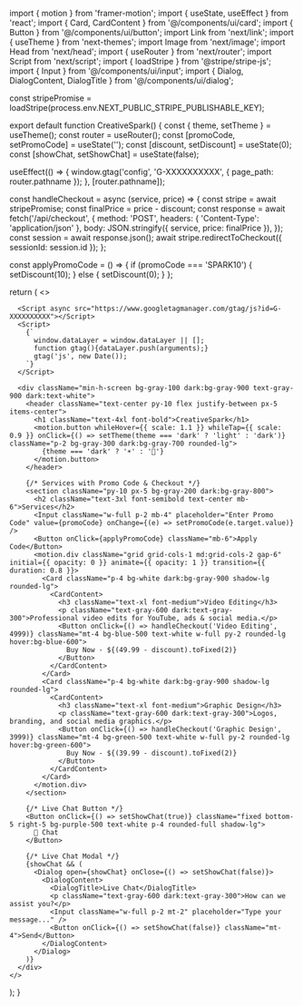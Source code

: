 import { motion } from 'framer-motion';
import { useState, useEffect } from 'react';
import { Card, CardContent } from '@/components/ui/card';
import { Button } from '@/components/ui/button';
import Link from 'next/link';
import { useTheme } from 'next-themes';
import Image from 'next/image';
import Head from 'next/head';
import { useRouter } from 'next/router';
import Script from 'next/script';
import { loadStripe } from '@stripe/stripe-js';
import { Input } from '@/components/ui/input';
import { Dialog, DialogContent, DialogTitle } from '@/components/ui/dialog';

const stripePromise = loadStripe(process.env.NEXT_PUBLIC_STRIPE_PUBLISHABLE_KEY);

export default function CreativeSpark() {
  const { theme, setTheme } = useTheme();
  const router = useRouter();
  const [promoCode, setPromoCode] = useState('');
  const [discount, setDiscount] = useState(0);
  const [showChat, setShowChat] = useState(false);

  useEffect(() => {
    window.gtag('config', 'G-XXXXXXXXXX', { page_path: router.pathname });
  }, [router.pathname]);
  
  const handleCheckout = async (service, price) => {
    const stripe = await stripePromise;
    const finalPrice = price - discount;
    const response = await fetch('/api/checkout', {
      method: 'POST',
      headers: { 'Content-Type': 'application/json' },
      body: JSON.stringify({ service, price: finalPrice }),
    });
    const session = await response.json();
    await stripe.redirectToCheckout({ sessionId: session.id });
  };

  const applyPromoCode = () => {
    if (promoCode === 'SPARK10') {
      setDiscount(10);
    } else {
      setDiscount(0);
    }
  };

  return (
    <>
      <Head>
        <title>CreativeSpark | Freelance Studio</title>
        <meta name="description" content="CreativeSpark offers professional video editing and graphic design services." />
        <meta name="keywords" content="video editing, graphic design, branding, social media content" />
        <meta name="author" content="CreativeSpark" />
      </Head>

      <Script async src="https://www.googletagmanager.com/gtag/js?id=G-XXXXXXXXXX"></Script>
      <Script>
        {`
          window.dataLayer = window.dataLayer || [];
          function gtag(){dataLayer.push(arguments);}
          gtag('js', new Date());
        `}
      </Script>
      
      <div className="min-h-screen bg-gray-100 dark:bg-gray-900 text-gray-900 dark:text-white">
        <header className="text-center py-10 flex justify-between px-5 items-center">
          <h1 className="text-4xl font-bold">CreativeSpark</h1>
          <motion.button whileHover={{ scale: 1.1 }} whileTap={{ scale: 0.9 }} onClick={() => setTheme(theme === 'dark' ? 'light' : 'dark')} className="p-2 bg-gray-300 dark:bg-gray-700 rounded-lg">
            {theme === 'dark' ? '☀️' : '🌙'}
          </motion.button>
        </header>
        
        {/* Services with Promo Code & Checkout */}
        <section className="py-10 px-5 bg-gray-200 dark:bg-gray-800">
          <h2 className="text-3xl font-semibold text-center mb-6">Services</h2>
          <Input className="w-full p-2 mb-4" placeholder="Enter Promo Code" value={promoCode} onChange={(e) => setPromoCode(e.target.value)} />
          <Button onClick={applyPromoCode} className="mb-6">Apply Code</Button>
          <motion.div className="grid grid-cols-1 md:grid-cols-2 gap-6" initial={{ opacity: 0 }} animate={{ opacity: 1 }} transition={{ duration: 0.8 }}>
            <Card className="p-4 bg-white dark:bg-gray-900 shadow-lg rounded-lg">
              <CardContent>
                <h3 className="text-xl font-medium">Video Editing</h3>
                <p className="text-gray-600 dark:text-gray-300">Professional video edits for YouTube, ads & social media.</p>
                <Button onClick={() => handleCheckout('Video Editing', 4999)} className="mt-4 bg-blue-500 text-white w-full py-2 rounded-lg hover:bg-blue-600">
                  Buy Now - ${(49.99 - discount).toFixed(2)}
                </Button>
              </CardContent>
            </Card>
            <Card className="p-4 bg-white dark:bg-gray-900 shadow-lg rounded-lg">
              <CardContent>
                <h3 className="text-xl font-medium">Graphic Design</h3>
                <p className="text-gray-600 dark:text-gray-300">Logos, branding, and social media graphics.</p>
                <Button onClick={() => handleCheckout('Graphic Design', 3999)} className="mt-4 bg-green-500 text-white w-full py-2 rounded-lg hover:bg-green-600">
                  Buy Now - ${(39.99 - discount).toFixed(2)}
                </Button>
              </CardContent>
            </Card>
          </motion.div>
        </section>

        {/* Live Chat Button */}
        <Button onClick={() => setShowChat(true)} className="fixed bottom-5 right-5 bg-purple-500 text-white p-4 rounded-full shadow-lg">
          💬 Chat
        </Button>

        {/* Live Chat Modal */}
        {showChat && (
          <Dialog open={showChat} onClose={() => setShowChat(false)}>
            <DialogContent>
              <DialogTitle>Live Chat</DialogTitle>
              <p className="text-gray-600 dark:text-gray-300">How can we assist you?</p>
              <Input className="w-full p-2 mt-2" placeholder="Type your message..." />
              <Button onClick={() => setShowChat(false)} className="mt-4">Send</Button>
            </DialogContent>
          </Dialog>
        )}
      </div>
    </>
  );
}
